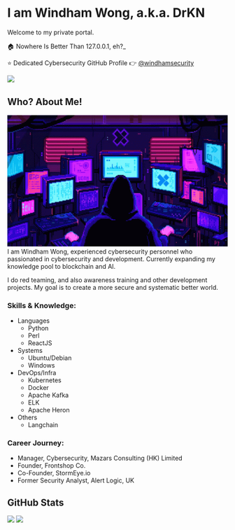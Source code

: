# I am Windham Wong, a.k.a. DrKN
Welcome to my private portal.

🏠 Nowhere Is Better Than 127.0.0.1, eh?_ 

⭐ Dedicated Cybersecurity GitHub Profile 👉 <a href="https://github.com/windhamsecurity">@windhamsecurity</a>

<a href="https://www.linkedin.com/in/windhamwong/"><img src="https://badgen.net/static/LinkedIn/Profile/grey?labelColor=0077B5"></a>

## Who? About Me!
<img height=300 src="https://raw.githubusercontent.com/windhamwong/windhamwong/main/gif1.gif">
I am Windham Wong, experienced cybersecurity personnel who passionated in cybersecurity and development. Currently expanding my knowledge pool to blockchain and AI.

I do red teaming, and also awareness training and other development projects. My goal is to create a more secure and systematic better world.

### Skills & Knowledge:
- Languages
  - Python
  - Perl
  - ReactJS
- Systems
  - Ubuntu/Debian
  - Windows
- DevOps/Infra
  - Kubernetes
  - Docker
  - Apache Kafka
  - ELK
  - Apache Heron
- Others
  - Langchain


### Career Journey:
- Manager, Cybersecurity, Mazars Consulting (HK) Limited
- Founder, Frontshop Co.
- Co-Founder, StormEye.io
- Former Security Analyst, Alert Logic, UK




## GitHub Stats
<img width=500 src="https://github-readme-stats.vercel.app/api/top-langs/?username=windhamwong&hide=html,css&theme=gotham">
<img width=500 src="https://github-readme-stats.vercel.app/api?username=windhamwong&hide=html,css&theme=gotham">